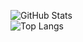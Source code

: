 ![GitHub Stats](https://github-readme-stats.vercel.app/api?username=Yuyeol&show_icons=true&theme=radical)
<br/>
![Top Langs](https://github-readme-stats.vercel.app/api/top-langs/?username=Yuyeol&layout=compact&theme=radical)
